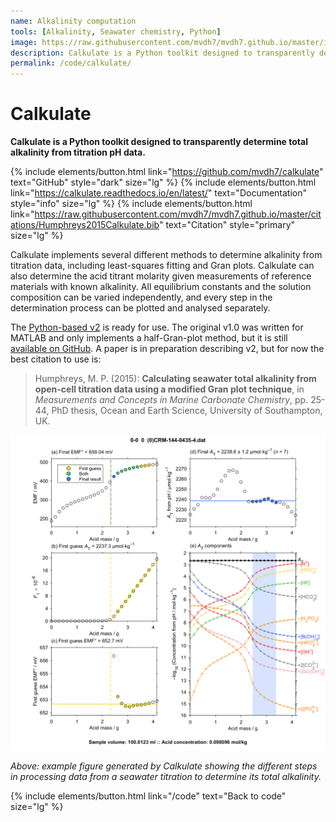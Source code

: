```yaml
---
name: Alkalinity computation
tools: [Alkalinity, Seawater chemistry, Python]
image: https://raw.githubusercontent.com/mvdh7/mvdh7.github.io/master/images/calkulate/calkulate.png
description: Calkulate is a Python toolkit designed to transparently determine total alkalinity from titration pH data.
permalink: /code/calkulate/
---
```


# **Calkulate**

**Calkulate is a Python toolkit designed to transparently determine total alkalinity from titration pH data.**

{% include elements/button.html link="https://github.com/mvdh7/calkulate" text="GitHub" style="dark" size="lg" %}
{% include elements/button.html link="https://calkulate.readthedocs.io/en/latest/" text="Documentation" style="info" size="lg" %}
{% include elements/button.html link="https://raw.githubusercontent.com/mvdh7/mvdh7.github.io/master/citations/Humphreys2015Calkulate.bib" text="Citation" style="primary" size="lg" %}

Calkulate implements several different methods to determine alkalinity from titration data, including least-squares fitting and Gran plots. Calkulate can also determine the acid titrant molarity given measurements of reference materials with known alkalinity. All equilibrium constants and the solution composition can be varied independently, and every step in the determination process can be plotted and analysed separately.

The [Python-based v2](https://github.com/mvdh7/calkulate) is ready for use. The original v1.0 was written for MATLAB and only implements a half-Gran-plot method, but it is still [available on GitHub](https://github.com/mvdh7/calkulate/tree/1.0.2). A paper is in preparation describing v2, but for now the best citation to use is:

> Humphreys, M. P. (2015): **Calculating seawater total alkalinity from open-cell titration data using a modified Gran plot technique**, in *Measurements and Concepts in Marine Carbonate Chemistry*, pp. 25-44, PhD thesis, Ocean and Earth Science, University of Southampton, UK.

<!--![](https://mphumphreys.files.wordpress.com/2018/12/calkulate-f02.png)-->

<img src="https://raw.githubusercontent.com/mvdh7/mvdh7.github.io/master/images/calkulate/calk-ptl-old.png" />

<p class="text-center"><i>Above: example figure generated by Calkulate showing the different steps in processing data from a seawater titration to determine its total alkalinity.</i></p>

<p class="text-center">{% include elements/button.html link="/code" text="Back to code" size="lg" %}</p>
